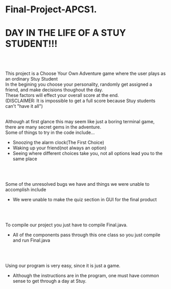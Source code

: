 # Final-Project-APCS1.

<h1><b> DAY IN THE LIFE OF A STUY STUDENT!!!</b> </h1><br><br>

This project is a Choose Your Own Adventure game where the user plays as an ordinary Stuy Student<br>
In the begining you choose your personality, randomly get assigned a friend, and make decisions thoughout the day.<br>
These factors will effect your overall score at the end.<br>
(DISCLAIMER: It is impossible to get a full score because Stuy students can't "have it all")<br><br>

Although at first glance this may seem like just a boring terminal game, there are many secret gems in the adventure.<br>
Some of things to try in the code include...
<ul>
<li>Snoozing the alarm clock(The First Choice)</li>
<li>Waking up your friend(not always an option)</li>
<li>Seeing where different choices take you, not all options lead you to the same place</li>
</ul>
<br><br>


Some of the unresolved bugs we have and things we were unable to accomplish include
<ul>
<li>We were unable to make the quiz section in GUI for the final product</li>
</ul>
<br><br>

To compile our project you just have to compile Final.java.<br> 
<ul>
<li>All of the components pass through this one class so you just compile and run Final.java</li>
</ul>
<br><br>

Using our program is very easy, since it is just a game.<br>
<ul>
<li>Although the instructions are in the program, one must have common sense to get through a day at Stuy.</li>
</ul>
<br>

